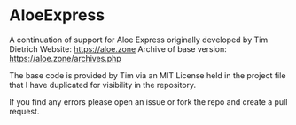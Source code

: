 # AloeExpress
A continuation of support for Aloe Express originally developed by Tim Dietrich
Website: https://aloe.zone
Archive of base version: https://aloe.zone/archives.php

The base code is provided by Tim via an MIT License held in the project file that I have duplicated for visibility in the repository.

If you find any errors please open an issue or fork the repo and create a pull request.
